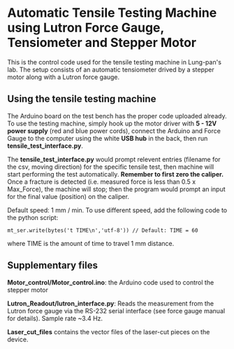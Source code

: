 # Automatic Tensile Testing Machine using Lutron Force Gauge, Tensiometer and Stepper Motor

This is the control code used for the tensile testing machine in Lung-pan's lab. 
The setup consists of an automatic tensiometer drived by a stepper motor along with a Lutron force gauge.


## Using the tensile testing machine
The Arduino board on the test bench has the proper code uploaded already. 
To use the testing machine, simply hook up the motor driver with **5 - 12V power supply** (red and blue power cords), connect the Arduino and Force Gauge to the computer using the white **USB hub** in the back, then run **tensile_test_interface.py**.

The **tensile_test_interface.py** would prompt relevent entries (filename for the csv, moving direction) for the specific tensile test, then machine will start performing the test automatically. 
**Remember to first zero the caliper.**
Once a fracture is detected (i.e. measured force is less than 0.5 x Max_Force), the machine will stop; then the program would prompt an input for the final value (position) on the caliper.

Default speed:  1 mm / min. To use different speed, add the following code to the python script:
~~~
mt_ser.write(bytes('t TIME\n','utf-8')) // Default: TIME = 60
~~~
where TIME is the amount of time to travel 1 mm distance.



## Supplementary files 

**Motor_control/Motor_control.ino**: the Arduino code used to control the stepper motor

**Lutron_Readout/lutron_interface.py**: Reads the measurement from the Lutron force gauge via the RS-232 serial interface (see force gauge manual for details). Sample rate ~3.4 Hz. 

**Laser_cut_files** contains the vector files of the laser-cut pieces on the device.
